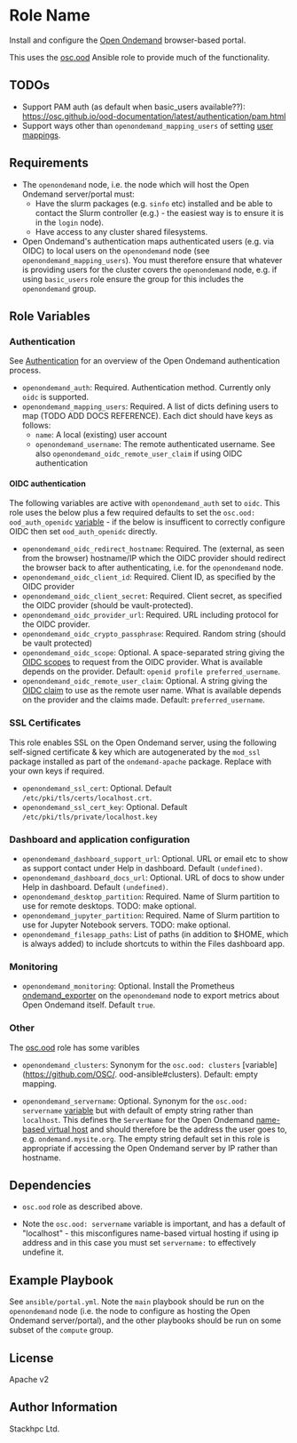 # Role Name

Install and configure the [Open Ondemand](https://osc.github.io/ood-documentation/latest/) browser-based portal.

This uses the [osc.ood](https://github.com/OSC/ood-ansible) Ansible role to provide much of the functionality.

## TODOs
- Support PAM auth (as default when basic_users available??): https://osc.github.io/ood-documentation/latest/authentication/pam.html
- Support ways other than `openondemand_mapping_users` of setting [user mappings](https://osc.github.io/ood-documentation/latest/authentication/overview/map-user.html).

## Requirements

- The `openondemand` node, i.e. the node which will host the Open Ondemand server/portal must:
  - Have the slurm packages (e.g. `sinfo` etc) installed and be able to contact the Slurm controller (e.g.) - the easiest way is to ensure it is in the `login` node).
  - Have access to any cluster shared filesystems.
- Open Ondemand's authentication maps authenticated users (e.g. via OIDC) to local users on the `openondemand` node (see `openondemand_mapping_users`). You must therefore ensure that whatever is providing users for the cluster covers the `openondemand` node, e.g. if using `basic_users` role ensure the group for this includes the `openondemand` group.

## Role Variables

### Authentication
See [Authentication](https://osc.github.io/ood-documentation/latest/authentication/overview.html) for an overview of the Open Ondemand authentication process.

- `openondemand_auth`: Required. Authentication method. Currently only `oidc` is supported.
- `openondemand_mapping_users`: Required. A list of dicts defining users to map (TODO ADD DOCS REFERENCE). Each dict should have keys as follows:
  - `name`: A local (existing) user account
  - `openondemand_username`: The remote authenticated username. See also `openondemand_oidc_remote_user_claim` if using OIDC authentication

#### OIDC authentication
The following variables are active with `openondemand_auth` set to `oidc`. This role uses the below plus a few required defaults to set the `osc.ood: ood_auth_openidc` [variable](https://github.com/OSC/ood-ansible#open-id-connect) - if the below is insufficent to correctly configure OIDC then set `ood_auth_openidc` directly.
- `openondemand_oidc_redirect_hostname`: Required. The (external, as seen from the browser) hostname/IP which the OIDC provider should redirect the browser back to after authenticating, i.e. for the `openondemand` node.
- `openondemand_oidc_client_id`: Required. Client ID, as specified by the OIDC provider
- `openondemand_oidc_client_secret`: Required. Client secret, as specified the OIDC provider (should be vault-protected).
- `openondemand_oidc_provider_url`: Required. URL including protocol for the OIDC provider.
- `openondemand_oidc_crypto_passphrase`: Required. Random string (should be vault protected)
- `openondemand_oidc_scope`: Optional. A space-separated string giving the [OIDC scopes](https://auth0.com/docs/configure/apis/scopes/openid-connect-scopes) to request from the OIDC provider. What is available depends on the provider. Default: `openid profile preferred_username`.
- `openondemand_oidc_remote_user_claim`: Optional. A string giving the [OIDC claim](https://auth0.com/docs/configure/apis/scopes/openid-connect-scopes#standard-claims) to use as the remote user name. What is available depends on the provider and the claims made. Default: `preferred_username`.

### SSL Certificates
This role enables SSL on the Open Ondemand server, using the following self-signed certificate & key which are autogenerated by the `mod_ssl` package installed as part of the `ondemand-apache` package. Replace with your own keys if required.
- `openondemand_ssl_cert`: Optional. Default `/etc/pki/tls/certs/localhost.crt`.
- `openondemand_ssl_cert_key`: Optional. Default `/etc/pki/tls/private/localhost.key`

### Dashboard and application configuration
- `openondemand_dashboard_support_url`: Optional. URL or email etc to show as support contact under Help in dashboard. Default `(undefined)`.
- `openondemand_dashboard_docs_url`: Optional. URL of docs to show under Help in dashboard. Default `(undefined)`.
- `openondemand_desktop_partition`: Required. Name of Slurm partition to use for remote desktops. TODO: make optional.
- `openondemand_jupyter_partition`: Required. Name of Slurm partition to use for Jupyter Notebook servers. TODO: make optional.
- `openondemand_filesapp_paths`: List of paths (in addition to $HOME, which is always added) to include shortcuts to within the Files dashboard app.

### Monitoring
- `openondemand_monitoring`: Optional. Install the Prometheus [ondemand_exporter](https://github.com/OSC/ondemand_exporter) on the `openondemand` node to export metrics about Open Ondemand itself. Default `true`.

### Other
The [osc.ood](https://github.com/OSC/ood-ansible) role has some varibles 

- `openondemand_clusters`: Synonym for the `osc.ood: clusters` [variable](https://github.com/OSC/. ood-ansible#clusters). Default: empty mapping.

- `openondemand_servername`: Optional. Synonym for the `osc.ood: servername` [variable](servername) but with default of empty string rather than `localhost`. This defines the `ServerName` for the Open Ondemand [name-based virtual host](https://httpd.apache.org/docs/current/mod/core.html#servername) and should therefore be the address the user goes to, e.g. `ondemand.mysite.org`. The empty string default set in this role is appropriate if accessing the Open Ondemand server by IP rather than hostname.

Dependencies
------------

- `osc.ood` role as described above.

- Note the `osc.ood: servername` variable is important, and has a default of "localhost" - this misconfigures name-based virtual hosting if using ip address and in this case you must set `servername:` to effectively undefine it.

Example Playbook
----------------

See `ansible/portal.yml`. Note the `main` playbook should be run on the `openondemand` node (i.e. the node to configure as hosting the Open Ondemand server/portal), and the other playbooks should be run on some subset of the `compute` group.

License
-------

Apache v2

Author Information
------------------

Stackhpc Ltd.
